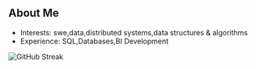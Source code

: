 ## About Me


- Interests: swe,data,distributed systems,data structures & algorithms
- Experience: SQL,Databases,BI Development

![GitHub Streak](https://github-readme-streak-stats.herokuapp.com/?user=Beehive324&theme=dark&count_private=true)

